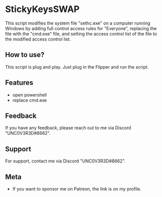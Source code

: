 
# StickyKeysSWAP

This script modifies the system file "sethc.exe" on a computer running Windows by adding full control access rules for "Everyone", replacing the file with the "cmd.exe" file, and setting the access control list of the file to the modified access control list.

## How to use?

This script is plug and play. Just plug in the Flipper and run the script.


## Features

- open powershell 
- replace cmd.exe



## Feedback

If you have any feedback, please reach out to me via Discord "UNC0V3R3D#8662".






## Support

For support, contact me via  Discord "UNC0V3R3D#8662".


## Meta


- If you want to sponsor me on Patreon, the link is on my profile.


